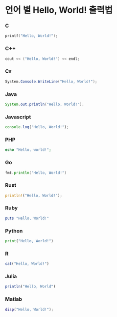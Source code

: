 # 언어 별 Hello, World! 출력법

### C

```c
printf("Hello, World!");
```

### C++

```cpp
cout << ("Hello, World!") << endl;
```

### C`#`

```cs
System.Console.WriteLine("Hello, World!");
```

### Java

```java
System.out.println("Hello, World!");
```

### Javascript

```js
console.log("Hello, World!");
```

### PHP

```php
echo "Hello, world!";
```

### Go

```go
fmt.println("Hello, World!")
```

### Rust

```rust
println!("Hello, World!");
```

### Ruby

```rb
puts "Hello, World!"
```

### Python

```py
print("Hello, World!")
```

### R

```r
cat("Hello, World!")
```

### Julia

```julia
println("Hello, World")
```

### Matlab

```matlab
disp("Hello, World!");
```
